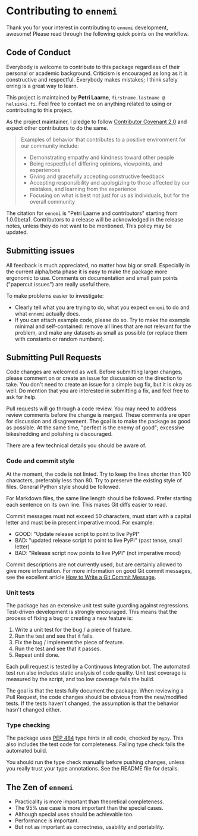 # Contributing to `ennemi`

Thank you for your interest in contributing to `ennemi` development, awesome!
Please read through the following quick points on the workflow.


## Code of Conduct
Everybody is welcome to contribute to this package
regardless of their personal or academic background.
Criticism is encouraged as long as it is constructive and respectful.
Everybody makes mistakes; I think safely erring is a great way to learn.

This project is maintained by **Petri Laarne**, `firstname.lastname @ helsinki.fi`.
Feel free to contact me on anything related to using or contributing to this project.

As the project maintainer, I pledge to follow
[Contributor Covenant 2.0](https://www.contributor-covenant.org/version/2/0/code_of_conduct/)
and expect other contributors to do the same.

> Examples of behavior that contributes to a positive environment for our community include:
> 
> - Demonstrating empathy and kindness toward other people
> - Being respectful of differing opinions, viewpoints, and experiences
> - Giving and gracefully accepting constructive feedback
> - Accepting responsibility and apologizing to those affected by our mistakes, and learning from the experience
> - Focusing on what is best not just for us as individuals, but for the overall community

The citation for `ennemi` is "Petri Laarne and contributors" starting from 1.0.0beta1.
Contributors to a release will be acknowledged in the release notes,
unless they do not want to be mentioned.
This policy may be updated.


## Submitting issues
All feedback is much appreciated, no matter how big or small.
Especially in the current alpha/beta phase it is easy to make the package more ergonomic to use.
Comments on documentation and small pain points ("papercut issues") are really useful there.

To make problems easier to investigate:

- Clearly tell what you are trying to do, what you expect `ennemi` to do and what `ennemi` actually does.
- If you can attach example code, please do so.
  Try to make the example minimal and self-contained: remove all lines that are not
  relevant for the problem, and make any datasets as small as possible
  (or replace them with constants or random numbers).


## Submitting Pull Requests
Code changes are welcomed as well.
Before submitting larger changes, please comment on or create an issue
for discussion on the direction to take.
You don't need to create an issue for a simple bug fix,
but it is okay as well.
Do mention that you are interested in submitting a fix,
and feel free to ask for help.

Pull requests will go through a code review.
You may need to address review comments before the change is merged.
These comments are open for discussion and disagreement.
The goal is to make the package as good as possible.
At the same time, "perfect is the enemy of good"; excessive bikeshedding
and polishing is discouraged.

There are a few technical details you should be aware of.

### Code and commit style
At the moment, the code is not linted.
Try to keep the lines shorter than 100 characters,
preferably less than 80.
Try to preserve the existing style of files.
General Python style should be followed.

For Markdown files, the same line length should be followed.
Prefer starting each sentence on its own line.
This makes Git diffs easier to read.

Commit messages must not exceed 50 characters, must start with a capital letter
and must be in present imperative mood.
For example:

- GOOD: "Update release script to point to live PyPI"
- BAD: "updated release script to point to live PyPI" (past tense, small letter)
- BAD: "Release script now points to live PyPI" (not imperative mood)

Commit descriptions are not currently used, but are certainly allowed
to give more information.
For more information on good Git commit messages, see the excellent article
[How to Write a Git Commit Message](https://chris.beams.io/posts/git-commit/).


### Unit tests
The package has an extensive unit test suite guarding against regressions.
Test-driven development is strongly encouraged.
This means that the process of fixing a bug or creating a new feature is:

1. Write a unit test for the bug / a piece of feature.
2. Run the test and see that it fails.
3. Fix the bug / implement the piece of feature.
4. Run the test and see that it passes.
5. Repeat until done.

Each pull request is tested by a Continuous Integration bot.
The automated test run also includes static analysis of code quality.
Unit test coverage is measured by the script,
and too low coverage fails the build.

The goal is that the tests fully document the package.
When reviewing a Pull Request, the code changes should be obvious from the new/modified tests.
If the tests haven't changed, the assumption is that the behavior hasn't changed either.


### Type checking
The package uses [PEP 484](https://www.python.org/dev/peps/pep-0484/)
type hints in all code, checked by `mypy`.
This also includes the test code for completeness.
Failing type check fails the automated build.

You should run the type check manually before pushing changes,
unless you really trust your type annotations.
See the README file for details.



## The Zen of `ennemi`
- Practicality is more important than theoretical completeness.
- The 95% use case is more important than the special cases.
- Although special uses should be achievable too.
- Performance is important.
- But not as important as correctness, usability and portability.
